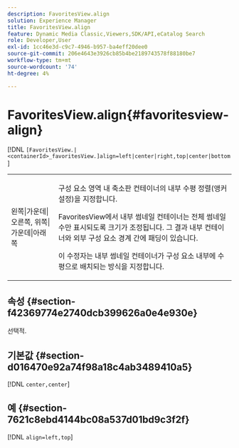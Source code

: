 ```yaml
---
description: FavoritesView.align
solution: Experience Manager
title: FavoritesView.align
feature: Dynamic Media Classic,Viewers,SDK/API,eCatalog Search
role: Developer,User
exl-id: 1cc46e3d-c9c7-4946-b957-ba4eff20dee0
source-git-commit: 206e4643e3926cb85b4be2189743578f88180be7
workflow-type: tm+mt
source-wordcount: '74'
ht-degree: 4%

---
```


# FavoritesView.align{#favoritesview-align}

[!DNL `[FavoritesView.|<containerId>_favoritesView.]align=left|center|right,top|center|bottom`]

<table id="table_2B109D2F91E64B5382B31921C3780FA5"> 
 <tbody> 
  <tr> 
   <td colname="col1"> <p><span class="codeph"> 왼쪽|가운데|오른쪽, 위쪽|가운데|아래쪽</span> </p> </td> 
   <td colname="col2"> <p> 구성 요소 영역 내 축소판 컨테이너의 내부 수평 정렬(앵커 설정)을 지정합니다. </p> <p>FavoritesView에서 내부 썸네일 컨테이너는 전체 썸네일 수만 표시되도록 크기가 조정됩니다. 그 결과 내부 컨테이너와 외부 구성 요소 경계 간에 패딩이 있습니다. </p> <p>이 수정자는 내부 썸네일 컨테이너가 구성 요소 내부에 수평으로 배치되는 방식을 지정합니다. </p> </td> 
  </tr> 
 </tbody> 
</table>

## 속성 {#section-f42369774e2740dcb399626a0e4e930e}

선택적.

## 기본값 {#section-d016470e92a74f98a18c4ab3489410a5}

[!DNL `center,center`]

## 예 {#section-7621c8ebd4144bc08a537d01bd9c3f2f}

[!DNL `align=left,top`]
